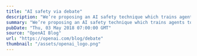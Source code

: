 ```yaml
---
title: "AI safety via debate"
description: "We’re proposing an AI safety technique which trains agents to debate topics with one another, using a human to judge who wins."
summary: "We’re proposing an AI safety technique which trains agents to debate topics with one another, using a human to judge who wins."
pubDate: "Thu, 03 May 2018 07:00:00 GMT"
source: "OpenAI Blog"
url: "https://openai.com/blog/debate"
thumbnail: "/assets/openai_logo.png"
---
```



